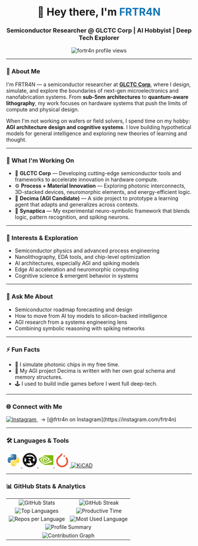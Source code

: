 <h1 align="center">👋 Hey there, I'm <span style="color:#0e75b6"><strong>FRTR4N</strong></span></h1>
<h3 align="center">Semiconductor Researcher @ GLCTC Corp | AI Hobbyist | Deep Tech Explorer</h3>

<p align="center">
  <img src="https://komarev.com/ghpvc/?username=fortr4n&label=Profile%20views&color=0e75b6&style=flat" alt="fortr4n profile views" />
</p>

---

### 🧭 About Me

I'm FRTR4N — a semiconductor researcher at [**GLCTC Corp**](https://github.com/Galactic-FaaS), where I design, simulate, and explore the boundaries of next-gen microelectronics and nanofabrication systems. From **sub-5nm architectures** to **quantum-aware lithography**, my work focuses on hardware systems that push the limits of compute and physical design.

When I'm not working on wafers or field solvers, I spend time on my hobby: **AGI architecture design and cognitive systems**. I love building hypothetical models for general intelligence and exploring new theories of learning and thought.

---

### 🧪 What I'm Working On

- 🧿 **GLCTC Corp** — Developing cutting-edge semiconductor tools and frameworks to accelerate innovation in hardware compute.
- ⚙️ **Process + Material Innovation** — Exploring photonic interconnects, 3D-stacked devices, neuromorphic elements, and energy-efficient logic.
- 🧠 **Decima (AGI Candidate)** — A side project to prototype a learning agent that adapts and generalizes across contexts.
- 🧩 **Synaptica** — My experimental neuro-symbolic framework that blends logic, pattern recognition, and spiking neurons.

---

### 🌱 Interests & Exploration

- Semiconductor physics and advanced process engineering
- Nanolithography, EDA tools, and chip-level optimization
- AI architectures, especially AGI and spiking models
- Edge AI acceleration and neuromorphic computing
- Cognitive science & emergent behavior in systems

---

### 💬 Ask Me About

- Semiconductor roadmap forecasting and design
- How to move from AI toy models to silicon-backed intelligence
- AGI research from a systems engineering lens
- Combining symbolic reasoning with spiking networks

---

### ⚡ Fun Facts

- 🧪 I simulate photonic chips in my free time.
- 🤖 My AGI project Decima is written with her own goal schema and memory structures.
- 🕹️ I used to build indie games before I went full deep-tech.

---

### 🌐 Connect with Me

<p align="left">
  <a href="https://instagram.com/frtr4npt2" target="_blank">
    <img src="https://raw.githubusercontent.com/rahuldkjain/github-profile-readme-generator/master/src/images/icons/Social/instagram.svg" alt="Instagram" height="30" width="40" />
  </a>
  &nbsp;&nbsp;→ [@frtr4n on Instagram](https://instagram.com/frtr4n)
</p>

---

### 🛠️ Languages & Tools

<p align="left">
  <a href="https://www.python.org" target="_blank" rel="noreferrer">
    <img src="https://raw.githubusercontent.com/devicons/devicon/master/icons/python/python-original.svg" alt="Python" width="40" height="40"/>
  </a>
  <a href="https://www.rust-lang.org/" target="_blank" rel="noreferrer">
    <img src="https://raw.githubusercontent.com/devicons/devicon/master/icons/rust/rust-plain.svg" alt="Rust" width="40" height="40"/>
  </a>
  <a href="https://developer.nvidia.com/cuda-toolkit" target="_blank" rel="noreferrer">
    <img src="https://raw.githubusercontent.com/devicons/devicon/master/icons/cuda/cuda-original.svg" alt="CUDA" width="40" height="40"/>
  </a>
  <a href="https://pytorch.org/" target="_blank" rel="noreferrer">
    <img src="https://raw.githubusercontent.com/devicons/devicon/master/icons/pytorch/pytorch-original.svg" alt="PyTorch" width="40" height="40"/>
  </a>
  <a href="https://www.kicad.org/" target="_blank" rel="noreferrer">
    <img src="https://raw.githubusercontent.com/devicons/devicon/master/icons/kicad/kicad-original.svg" alt="KiCAD" width="40" height="40"/>
  </a>
</p>

---

### 📊 GitHub Stats & Analytics

<table>
  <tr>
    <td align="center">
      <img src="https://github-readme-stats.vercel.app/api?username=fortr4n&show_icons=true&theme=tokyonight&include_all_commits=true&count_private=true&hide_border=true&custom_title=👨‍💻+fortr4n's+GitHub+Stats" alt="GitHub Stats" />
    </td>
    <td align="center">
      <img src="https://github-readme-streak-stats.herokuapp.com/?user=fortr4n&theme=tokyonight&hide_border=true" alt="GitHub Streak" />
    </td>
  </tr>
  <tr>
    <td align="center">
      <img src="https://github-readme-stats.vercel.app/api/top-langs/?username=fortr4n&layout=compact&theme=tokyonight&langs_count=10&hide_border=true" alt="Top Languages" />
    </td>
    <td align="center">
      <img src="https://github-profile-summary-cards.vercel.app/api/cards/productive-time?username=fortr4n&theme=tokyonight&utcOffset=-5" alt="Productive Time" />
    </td>
  </tr>
  <tr>
    <td align="center">
      <img src="https://github-profile-summary-cards.vercel.app/api/cards/repos-per-language?username=fortr4n&theme=tokyonight" alt="Repos per Language" />
    </td>
    <td align="center">
      <img src="https://github-profile-summary-cards.vercel.app/api/cards/most-commit-language?username=fortr4n&theme=tokyonight" alt="Most Used Language" />
    </td>
  </tr>
  <tr>
    <td colspan="2" align="center">
      <img src="https://github-profile-summary-cards.vercel.app/api/cards/profile-details?username=fortr4n&theme=tokyonight" alt="Profile Summary" />
    </td>
  </tr>
  <tr>
    <td colspan="2" align="center">
      <img src="https://github-contribution-graph.ez4o.com/?username=fortr4n&bg=1d1f21&color=79ff97&line=79ff97&point=ffffff&area=true&hide_border=true" alt="Contribution Graph" />
    </td>
  </tr>
</table>
